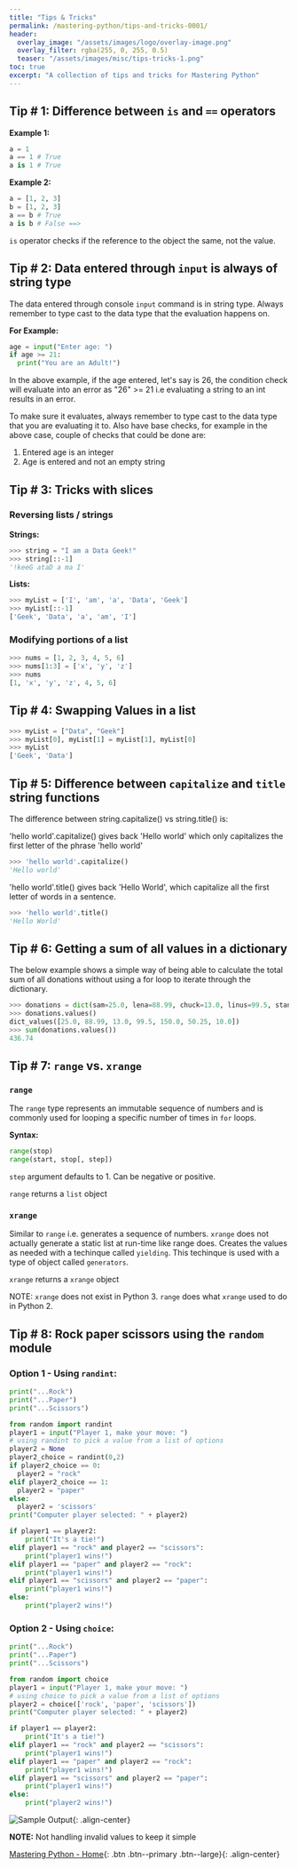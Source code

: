 ```yaml
---
title: "Tips & Tricks"
permalink: /mastering-python/tips-and-tricks-0001/
header:
  overlay_image: "/assets/images/logo/overlay-image.png"
  overlay_filter: rgba(255, 0, 255, 0.5)
  teaser: "/assets/images/misc/tips-tricks-1.png"
toc: true
excerpt: "A collection of tips and tricks for Mastering Python"
---
```


## Tip # 1: Difference between `is` and `==` operators

**Example 1:**
```python
a = 1
a == 1 # True
a is 1 # True
```
**Example 2:**
```python
a = [1, 2, 3]
b = [1, 2, 3]
a == b # True
a is b # False ==>
```
`is` operator checks if the reference to the object the same, not the value.

## Tip # 2: Data entered through `input` is always of string type

The data entered through console `input` command is in string type. Always remember to type cast to the data type that the evaluation happens on.

**For Example:**
```python
age = input("Enter age: ")
if age >= 21:
  print("You are an Adult!")
```
In the above example, if the age entered, let's say is 26, the condition check will evaluate into an error as "26" >= 21 i.e evaluating a string to an int results in an error.

To make sure it evaluates, always remember to type cast to the data type that you are evaluating it to. Also have base checks, for example in the above case, couple of checks that could be done are:
1. Entered age is an integer
2. Age is entered and not an empty string

## Tip # 3: Tricks with slices

### Reversing lists / strings

**Strings:**
```python
>>> string = "I am a Data Geek!"
>>> string[::-1]
'!keeG ataD a ma I'
```

**Lists:**
```python
>>> myList = ['I', 'am', 'a', 'Data', 'Geek']
>>> myList[::-1]
['Geek', 'Data', 'a', 'am', 'I']
```

### Modifying portions of a list

```python
>>> nums = [1, 2, 3, 4, 5, 6]
>>> nums[1:3] = ['x', 'y', 'z']
>>> nums
[1, 'x', 'y', 'z', 4, 5, 6]
```

## Tip # 4: Swapping Values in a list

```python
>>> myList = ["Data", "Geek"]
>>> myList[0], myList[1] = myList[1], myList[0]
>>> myList
['Geek', 'Data']
```

## Tip # 5: Difference between `capitalize` and `title` string functions

The difference between string.capitalize() vs string.title() is:

'hello world'.capitalize() gives back 'Hello world' which only capitalizes the first letter of the phrase 'hello world'

```python
>>> 'hello world'.capitalize()
'Hello world'
```
'hello world'.title() gives back 'Hello World', which capitalize all the first letter of words in a sentence.

```python
>>> 'hello world'.title()
'Hello World'
```

## Tip # 6: Getting a sum of all values in a dictionary

The below example shows a simple way of being able to calculate the total sum of all donations without using a for loop to iterate through the dictionary.

```python
>>> donations = dict(sam=25.0, lena=88.99, chuck=13.0, linus=99.5, stan=150.0, lisa=50.25, harrison=10.0)
>>> donations.values()
dict_values([25.0, 88.99, 13.0, 99.5, 150.0, 50.25, 10.0])
>>> sum(donations.values())
436.74
```

## Tip # 7: `range` vs. `xrange`

### `range`
The `range` type represents an immutable sequence of numbers and is commonly used for looping a specific number of times in `for` loops.

**Syntax:**
```python
range(stop)
range(start, stop[, step])
```
`step` argument defaults to 1. Can be negative or positive.

`range` returns a `list` object

### `xrange`

Similar to `range` i.e. generates a sequence of numbers. `xrange` does not actually generate a static list at run-time like range does. Creates the values as needed with a techinque called `yielding`. This techinque is used with a type of object called `generators`.

`xrange` returns a `xrange` object

NOTE: `xrange` does not exist in Python 3. `range` does what `xrange` used to do in Python 2.

## Tip # 8: Rock paper scissors using the `random` module

### Option 1 - Using `randint`:
```python
print("...Rock")
print("...Paper")
print("...Scissors")

from random import randint
player1 = input("Player 1, make your move: ")
# using randint to pick a value from a list of options
player2 = None
player2_choice = randint(0,2)
if player2_choice == 0:
  player2 = "rock"
elif player2_choice == 1:
  player2 = "paper"
else:
  player2 = 'scissors'
print("Computer player selected: " + player2)

if player1 == player2:
    print("It's a tie!")
elif player1 == "rock" and player2 == "scissors":
    print("player1 wins!")
elif player1 == "paper" and player2 == "rock":
    print("player1 wins!")
elif player1 == "scissors" and player2 == "paper":
    print("player1 wins!")
else:
    print("player2 wins!")
```

### Option 2 - Using `choice`:
```python
print("...Rock")
print("...Paper")
print("...Scissors")

from random import choice
player1 = input("Player 1, make your move: ")
# using choice to pick a value from a list of options
player2 = choice(['rock', 'paper', 'scissors'])
print("Computer player selected: " + player2)

if player1 == player2:
    print("It's a tie!")
elif player1 == "rock" and player2 == "scissors":
    print("player1 wins!")
elif player1 == "paper" and player2 == "rock":
    print("player1 wins!")
elif player1 == "scissors" and player2 == "paper":
    print("player1 wins!")
else:
    print("player2 wins!")
```

![Sample Output](/assets/images/courses/mastering-python/notes-0002-ss-001.JPG){: .align-center}

**NOTE:** Not handling invalid values to keep it simple

[Mastering Python - Home](/mastering-python/){: .btn .btn--primary .btn--large}{: .align-center}
